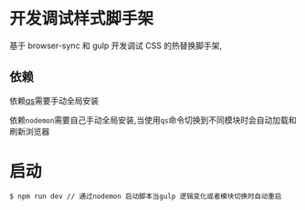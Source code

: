 # 开发调试样式脚手架

基于 browser-sync 和 gulp 开发调试 CSS 的热替换脚手架,

## 依赖

依赖[qs](https://github.com/advence-liz/quick-switch)需要手动全局安装

依赖`nodemon`需要自己手动全局安装,当使用`qs`命令切换到不同模块时会自动加载和刷新浏览器

# 启动

```bash
$ npm run dev // 通过nodemon 启动脚本当gulp 逻辑变化或者模块切换时自动重启
```
